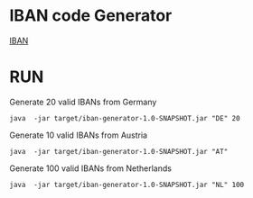 IBAN code Generator
====================

[IBAN](https://en.wikipedia.org/wiki/International_Bank_Account_Number)



RUN
===

Generate 20 valid IBANs from Germany

`java  -jar target/iban-generator-1.0-SNAPSHOT.jar "DE" 20`

Generate 10 valid IBANs from Austria

`java  -jar target/iban-generator-1.0-SNAPSHOT.jar "AT" `


Generate 100 valid IBANs from Netherlands

`java  -jar target/iban-generator-1.0-SNAPSHOT.jar "NL" 100`

